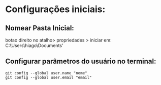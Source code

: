 Configurações iniciais:
=======================


Nomear Pasta Inicial:
---------------------
botao direito no atalho> propriedades > iniciar em: C:\Users\hiago\Documents'

Configurar parâmetros do usuário no terminal:
---------------------------------------------


    git config --global user.name "nome"
    git config --global user.email "email"
    